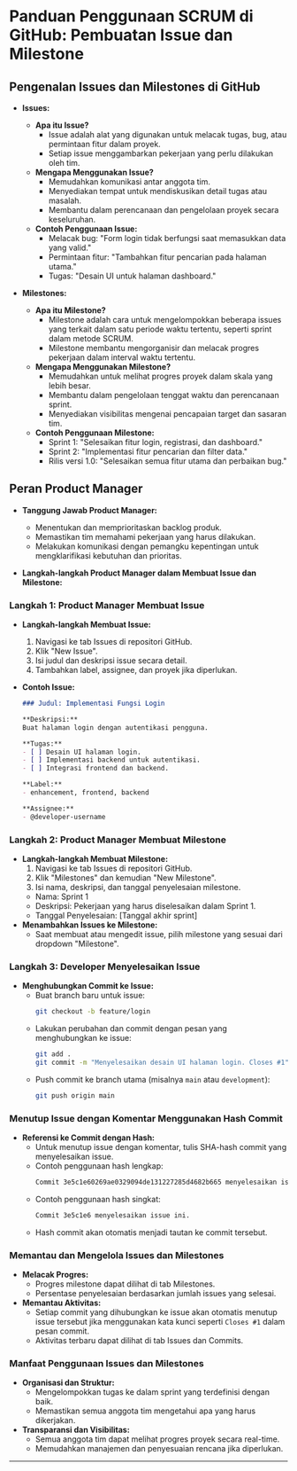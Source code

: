 # Panduan Penggunaan SCRUM di GitHub: Pembuatan Issue dan Milestone

## Pengenalan Issues dan Milestones di GitHub
- **Issues:**
  - **Apa itu Issue?**
    - Issue adalah alat yang digunakan untuk melacak tugas, bug, atau permintaan fitur dalam proyek.
    - Setiap issue menggambarkan pekerjaan yang perlu dilakukan oleh tim.
  - **Mengapa Menggunakan Issue?**
    - Memudahkan komunikasi antar anggota tim.
    - Menyediakan tempat untuk mendiskusikan detail tugas atau masalah.
    - Membantu dalam perencanaan dan pengelolaan proyek secara keseluruhan.
  - **Contoh Penggunaan Issue:**
    - Melacak bug: "Form login tidak berfungsi saat memasukkan data yang valid."
    - Permintaan fitur: "Tambahkan fitur pencarian pada halaman utama."
    - Tugas: "Desain UI untuk halaman dashboard."

- **Milestones:**
  - **Apa itu Milestone?**
    - Milestone adalah cara untuk mengelompokkan beberapa issues yang terkait dalam satu periode waktu tertentu, seperti sprint dalam metode SCRUM.
    - Milestone membantu mengorganisir dan melacak progres pekerjaan dalam interval waktu tertentu.
  - **Mengapa Menggunakan Milestone?**
    - Memudahkan untuk melihat progres proyek dalam skala yang lebih besar.
    - Membantu dalam pengelolaan tenggat waktu dan perencanaan sprint.
    - Menyediakan visibilitas mengenai pencapaian target dan sasaran tim.
  - **Contoh Penggunaan Milestone:**
    - Sprint 1: "Selesaikan fitur login, registrasi, dan dashboard."
    - Sprint 2: "Implementasi fitur pencarian dan filter data."
    - Rilis versi 1.0: "Selesaikan semua fitur utama dan perbaikan bug."

## Peran Product Manager
- **Tanggung Jawab Product Manager:**
  - Menentukan dan memprioritaskan backlog produk.
  - Memastikan tim memahami pekerjaan yang harus dilakukan.
  - Melakukan komunikasi dengan pemangku kepentingan untuk mengklarifikasi kebutuhan dan prioritas.

- **Langkah-langkah Product Manager dalam Membuat Issue dan Milestone:**

### **Langkah 1: Product Manager Membuat Issue**
- **Langkah-langkah Membuat Issue:**
  1. Navigasi ke tab Issues di repositori GitHub.
  2. Klik "New Issue".
  3. Isi judul dan deskripsi issue secara detail.
  4. Tambahkan label, assignee, dan proyek jika diperlukan.

- **Contoh Issue:**
  ```markdown
  ### Judul: Implementasi Fungsi Login

  **Deskripsi:**
  Buat halaman login dengan autentikasi pengguna.

  **Tugas:**
  - [ ] Desain UI halaman login.
  - [ ] Implementasi backend untuk autentikasi.
  - [ ] Integrasi frontend dan backend.

  **Label:**
  - enhancement, frontend, backend

  **Assignee:**
  - @developer-username
  ```

### **Langkah 2: Product Manager Membuat Milestone**
- **Langkah-langkah Membuat Milestone:**
  1. Navigasi ke tab Issues di repositori GitHub.
  2. Klik "Milestones" dan kemudian "New Milestone".
  3. Isi nama, deskripsi, dan tanggal penyelesaian milestone.
  - Nama: Sprint 1
  - Deskripsi: Pekerjaan yang harus diselesaikan dalam Sprint 1.
  - Tanggal Penyelesaian: [Tanggal akhir sprint]
- **Menambahkan Issues ke Milestone:**
  - Saat membuat atau mengedit issue, pilih milestone yang sesuai dari dropdown "Milestone".

### **Langkah 3: Developer Menyelesaikan Issue**
- **Menghubungkan Commit ke Issue:**
  - Buat branch baru untuk issue:
    ```bash
    git checkout -b feature/login
    ```
  - Lakukan perubahan dan commit dengan pesan yang menghubungkan ke issue:
    ```bash
    git add .
    git commit -m "Menyelesaikan desain UI halaman login. Closes #1"
    ```
  - Push commit ke branch utama (misalnya `main` atau `development`):
    ```bash
    git push origin main
    ```

### **Menutup Issue dengan Komentar Menggunakan Hash Commit**
- **Referensi ke Commit dengan Hash:**
  - Untuk menutup issue dengan komentar, tulis SHA-hash commit yang menyelesaikan issue.
  - Contoh penggunaan hash lengkap:
    ```markdown
    Commit 3e5c1e60269ae0329094de131227285d4682b665 menyelesaikan issue ini.
    ```
  - Contoh penggunaan hash singkat:
    ```markdown
    Commit 3e5c1e6 menyelesaikan issue ini.
    ```
  - Hash commit akan otomatis menjadi tautan ke commit tersebut.

### **Memantau dan Mengelola Issues dan Milestones**
- **Melacak Progres:**
  - Progres milestone dapat dilihat di tab Milestones.
  - Persentase penyelesaian berdasarkan jumlah issues yang selesai.
- **Memantau Aktivitas:**
  - Setiap commit yang dihubungkan ke issue akan otomatis menutup issue tersebut jika menggunakan kata kunci seperti `Closes #1` dalam pesan commit.
  - Aktivitas terbaru dapat dilihat di tab Issues dan Commits.

### **Manfaat Penggunaan Issues dan Milestones**
- **Organisasi dan Struktur:**
  - Mengelompokkan tugas ke dalam sprint yang terdefinisi dengan baik.
  - Memastikan semua anggota tim mengetahui apa yang harus dikerjakan.
- **Transparansi dan Visibilitas:**
  - Semua anggota tim dapat melihat progres proyek secara real-time.
  - Memudahkan manajemen dan penyesuaian rencana jika diperlukan.
---
